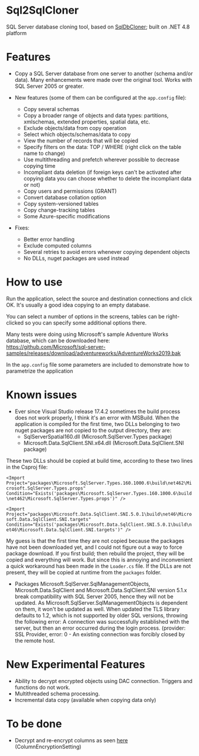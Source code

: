 # Sql2SqlCloner
SQL Server database cloning tool, based on [SqlDbCloner](https://www.codeproject.com/Articles/994806/SQL-Server-Database-Cloning-Tool-using-Csharp); built on .NET 4.8 platform

# Features
* Copy a SQL Server database from one server to another (schema and/or data). Many enhancements were made over the original tool. Works with SQL Server 2005 or greater.

* New features (some of them can be configured at the `app.config` file):  
  * Copy several schemas
  * Copy a broader range of objects and data types: partitions, xmlschemas, extended properties, spatial data, etc.
  * Exclude objects/data from copy operation
  * Select which objects/schemas/data to copy
  * View the number of records that will be copied
  * Specify filters on the data: TOP / WHERE (right click on the table name to change)
  * Use multithreading and prefetch wherever possible to decrease copying time
  * Incompliant data deletion (if foreign keys can't be activated after copying data you can choose whether to delete the incompliant data or not)
  * Copy users and permissions (GRANT)
  * Convert database collation option
  * Copy system-versioned tables
  * Copy change-tracking tables
  * Some Azure-specific modifications  

* Fixes:
  * Better error handling
  * Exclude computed columns
  * Several retries to avoid errors whenever copying dependent objects
  * No DLLs, nuget packages are used instead

# How to use
Run the application, select the source and destination connections and click OK. It's usually a good idea copying to an empty database.

You can select a number of options in the screens, tables can be right-clicked so you can specify some additional options there.

Many tests were doing using Microsoft's sample Adventure Works database, which can be downloaded here:
https://github.com/Microsoft/sql-server-samples/releases/download/adventureworks/AdventureWorks2019.bak

In the `app.config` file some parameters are included to demonstrate how to parametrize the application

# Known issues
- Ever since Visual Studio release 17.4.2 sometimes the build process does not work properly, I think it's an error with MSBuild. When the application is compiled for the first time, two DLLs belonging to two nuget packages are not copied to the output directory, they are:
  - SqlServerSpatial160.dll (Microsoft.SqlServer.Types package)
  - Microsoft.Data.SqlClient.SNI.x64.dll (Microsoft.Data.SqlClient.SNI package)

These two DLLs should be copied at build time, according to these two lines in the Csproj file:

`<Import Project="packages\Microsoft.SqlServer.Types.160.1000.6\build\net462\Microsoft.SqlServer.Types.props" Condition="Exists('packages\Microsoft.SqlServer.Types.160.1000.6\build\net462\Microsoft.SqlServer.Types.props')" />`

`<Import Project="packages\Microsoft.Data.SqlClient.SNI.5.0.1\build\net46\Microsoft.Data.SqlClient.SNI.targets" Condition="Exists('packages\Microsoft.Data.SqlClient.SNI.5.0.1\build\net46\Microsoft.Data.SqlClient.SNI.targets')" />`

My guess is that the first time they are not copied because the packages have not been downloaded yet, and I could not figure out a way to force package download. If you first build; then rebuild the project, they will be copied and everything will work. But since this is annoying and inconvenient a quick workaround has been made in the `Loader.cs` file. If the DLLs are not present, they will be copied at runtime from the `packages` folder.

- Packages Microsoft.SqlServer.SqlManagementObjects, Microsoft.Data.SqlClient and Microsoft.Data.SqlClient.SNI version 5.1.x break compatibility with SQL Server 2005, hence they will not be updated. As Microsoft.SqlServer.SqlManagementObjects is dependent on them, it won't be updated as well.
  When updated the TLS library defaults to 1.2, which is not supported by older SQL versions, throwing the following error: A connection was successfully established with the server, but then an error occurred during the login process. (provider: SSL Provider, error: 0 - An existing connection was forcibly closed by the remote host.

# New Experimental Features
* Ability to decrypt encrypted objects using DAC connection. Triggers and functions do not work.
* Multithreaded schema processing.
* Incremental data copy (available when copying data only)

# To be done
* Decrypt and re-encrypt columns as seen [here](https://learn.microsoft.com/en-us/sql/t-sql/functions/decryptbykey-transact-sql?view=sql-server-ver16) (ColumnEncryptionSetting)
 